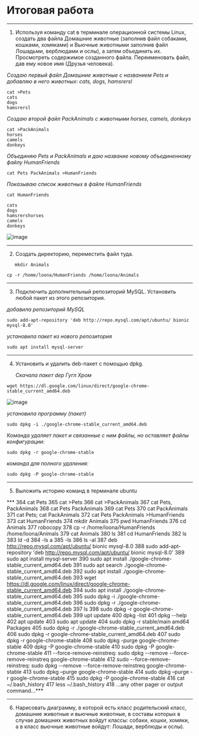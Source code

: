 Итоговая работа
=

----
1. Используя команду cat в терминале операционной системы Linux, создать
два файла Домашние животные (заполнив файл собаками, кошками,
хомяками) и Вьючные животными заполнив файл Лошадьми, верблюдами и
ослы), а затем объединить их. Просмотреть содержимое созданного файла.
Переименовать файл, дав ему новое имя (Друзья человека).

*Cоздаю первый файл Домашние животные с названием Pets  и добавляю в него животных: cats, dogs, hamsrersl*

```
cat >Pets
cats
dogs
hamsrersl
```

*Cоздаю второй файл PackAnimals с животными horses, camels, donkeys*

```
cat >PackAnimals
horses
camels
donkeys
```

*Объединяю Pets и PackAnimals и даю название новому объединенному файлу HumanFriends*
```
cat Pets PackAnimals >HumanFriends
```

*Показываю список животных в файле HumanFriends*
```
cat HumanFriends

cats
dogs
hamsrershorses
camels
donkeys
```

![image](https://github.com/user-attachments/assets/6578be64-ac4b-4415-a05b-fd8c3cb6fd16)

----
2. Создать директорию, переместить файл туда.

```
   mkdir Animals

cp -r /home/loona/HumanFriends /home/loona/Animals
```

----
3.  Подключить дополнительный репозиторий MySQL. Установить любой пакет
из этого репозитория.

*добавила репозиторий MySQL*

```
sudo add-apt-repository 'deb http://repo.mysql.com/apt/ubuntu/ bionic mysql-8.0'
```

*установила пакет из нового репозитория*
```
sudo apt install mysql-server
```

---
4.  Установить и удалить deb-пакет с помощью dpkg.

    *Скачала пакет dep Гугл Хром*

```
wget https://dl.google.com/linux/direct/google-chrome-stable_current_amd64.deb
```
![image](https://github.com/user-attachments/assets/240a9910-65f8-41f3-bdce-81fcc88bdd6f)

*установила программу (пакет)*

```
sudo dpkg -i ./google-chrome-stable_current_amd64.deb
```

*Команда удаляет пакет и связанные с ним файлы, но оставляет файлы конфигурации:*
```
sudo dpkg -r google-chrome-stable 
```

*команда для полного удаления:*
```
sudo dpkg -P google-chrome-stable
```

---
5. Выложить историю команд в терминале ubuntu

 *** 364  cat Pets
  365  cat >Pets
  366  cat >PackAnimals
  367  cat Pets, PackAnimals
  368  cat Pets PackAnimals
  369  cat Pets
  370  cat PackAnimals
  371  cat Pets; cat PackAnimals
  372  cat Pets PackAnimals >HumanFriends
  373  cat HumanFriends
  374  mkdir Animals
  375  pwd HumanFriends
  376  cd Animals
  377  robocopy
  378  cp -r /home/loona/HumanFriends /home/loona/Animals
  379  cat Animals
  380  ls
  381  cd HumanFriends
  382  ls
  383  ld -d
  384  -ls a
  385  -ls
  386  ls -al
  387  deb http://repo.mysql.com/apt/ubuntu/ bionic mysql-8.0
  388  sudo add-apt-repository 'deb http://repo.mysql.com/apt/ubuntu/ bionic mysql-8.0'
  389  sudo apt install mysql-server
  390  sudo apt install ./google-chrome-stable_current_amd64.deb
  391  sudo apt search ./google-chrome-stable_current_amd64.deb
  392  sudo apt install ./google-chrome-stable_current_amd64.deb
  393  wget https://dl.google.com/linux/direct/google-chrome-stable_current_amd64.deb
  394  sudo apt install ./google-chrome-stable_current_amd64.deb
  395  sudo dpkg -i ./google-chrome-stable_current_amd64.deb
  396  sudo dpkg -r ./google-chrome-stable_current_amd64.deb
  397  ls
  398  sudo dpkg -r google-chrome-stable_current_amd64.deb
  399  upt update
  400  dpkg -list
  401  dpkg --help
  402  apt update
  403  sudo apt update
  404  sudo dpkg -r stable/main amd64 Packages
  405  sudo dpkg -r ./google-chrome-stable_current_amd64.deb
  406  sudo dpkg -r google-chrome-stable_current_amd64.deb
  407  sudo dpkg -r google-chrome-stable
  408  sudo dpkg -purge google-chrome-stable
  409  dpkg -P google-chrome-stable
  410  sudo dpkg -P google-chrome-stable
  411  --force-remove-reinstreq: sudo dpkg --remove --force-remove-reinstreq google-chrome-stable
  412  sudo --force-remove-reinstreq: sudo dpkg --remove --force-remove-reinstreq google-chrome-stable
  413  sudo dpkg –purge  google-chrome-stable
  414  sudo dpkg –purge -r google-chrome-stable
  415  sudo dpkg -P  google-chrome-stable
  416  cat ~/.bash_history
  417  less ~/.bash_history
  418  ...any other pager or output command...***


  ---
  6.  Нарисовать диаграмму, в которой есть класс родительский класс, домашние
животные и вьючные животные, в составы которых в случае домашних
животных войдут классы: собаки, кошки, хомяки, а в класс вьючные животные
войдут: Лошади, верблюды и ослы).





























